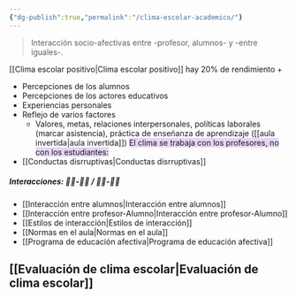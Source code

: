 ```yaml
---
{"dg-publish":true,"permalink":"/clima-escolar-academico/"}
---
```


> Interacción socio-afectivas entre -profesor, alumnos- y -entre iguales-.

[[Clima escolar positivo\|Clima escolar positivo]] hay 20% de rendimiento +
- Percepciones de los alumnos
- Percepciones de los actores educativos
- Experiencias personales
- Reflejo de varios factores
	- Valores, metas, relaciones interpersonales, políticas laborales (marcar asistencia), práctica de enseñanza de aprendizaje ([[aula invertida\|aula invertida]])
<span style="background:rgba(136, 49, 204, 0.2)">El clima se trabaja con los profesores, no con los estudiantes:</span>
- [[Conductas disrruptivas\|Conductas disrruptivas]]
##### Interacciones: 👨‍🎓-👨‍🎓 / 👨‍🎓-👨‍🏫
- [[Interacción entre alumnos\|Interacción entre alumnos]] 
- [[Interacción entre profesor-Alumno\|Interacción entre profesor-Alumno]]
- [[Estilos de interacción\|Estilos de interacción]]
- [[Normas en el aula\|Normas en el aula]]
- [[Programa de educación afectiva\|Programa de educación afectiva]]
## [[Evaluación de clima escolar\|Evaluación de clima escolar]]
